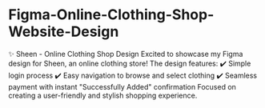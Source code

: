 # Figma-Online-Clothing-Shop-Website-Design
✨ Sheen - Online Clothing Shop Design Excited to showcase my Figma design for Sheen, an online clothing store!  The design features: ✔️ Simple login process ✔️ Easy navigation to browse and select clothing ✔️ Seamless payment with instant "Successfully Added" confirmation  Focused on creating a user-friendly and stylish shopping experience.
